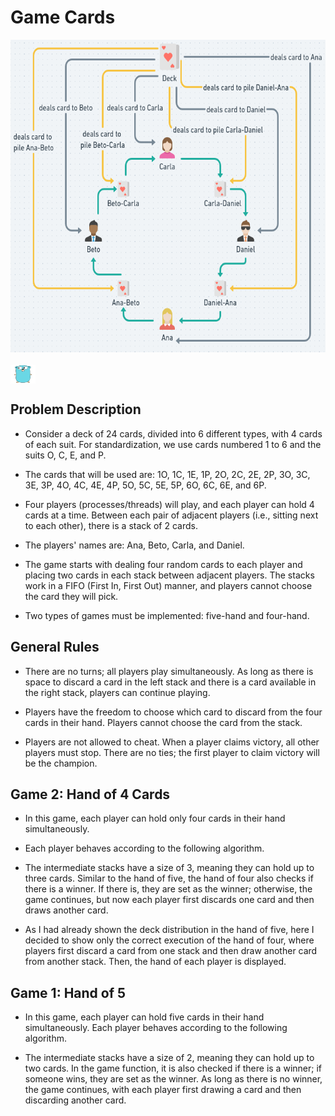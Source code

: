 # Game Cards

<div>
    <img height="500em" src="./assets/structure-game-card.png" alt="Imagem que representa o jogo, onde estão quatro jogadores em circulos e entre cada par de jogador uma pila de cartas." />
</div>

<div style="display: inline_block">
    <br>
    <img align="center" alt="GO" height="30" width="40" src="https://github.com/devicons/devicon/blob/master/icons/go/go-original.svg" />
</div>

## Problem Description
- Consider a deck of 24 cards, divided into 6 different types, with 4 cards of each suit. For standardization, we use cards numbered 1 to 6 and the suits O, C, E, and P.

- The cards that will be used are: 1O, 1C, 1E, 1P, 2O, 2C, 2E, 2P, 3O, 3C, 3E, 3P, 4O, 4C, 4E, 4P, 5O, 5C, 5E, 5P, 6O, 6C, 6E, and 6P.

- Four players (processes/threads) will play, and each player can hold 4 cards at a time. Between each pair of adjacent players (i.e., sitting next to each other), there is a stack of 2 cards.

- The players' names are: Ana, Beto, Carla, and Daniel.

- The game starts with dealing four random cards to each player and placing two cards in each stack between adjacent players. The stacks work in a FIFO (First In, First Out) manner, and players cannot choose the card they will pick.

- Two types of games must be implemented: five-hand and four-hand.

## General Rules
- There are no turns; all players play simultaneously. As long as there is space to discard a card in the left stack and there is a card available in the right stack, players can continue playing.

- Players have the freedom to choose which card to discard from the four cards in their hand. Players cannot choose the card from the stack.

- Players are not allowed to cheat. When a player claims victory, all other players must stop. There are no ties; the first player to claim victory will be the champion.

## Game 2: Hand of 4 Cards
- In this game, each player can hold only four cards in their hand simultaneously.
- Each player behaves according to the following algorithm.

- The intermediate stacks have a size of 3, meaning they can hold up to three cards. Similar to the hand of five, the hand of four also checks if there is a winner. If there is, they are set as the winner; otherwise, the game continues, but now each player first discards one card and then draws another card.

- As I had already shown the deck distribution in the hand of five, here I decided to show only the correct execution of the hand of four, where players first discard a card from one stack and then draw another card from another stack. Then, the hand of each player is displayed.

## Game 1: Hand of 5
- In this game, each player can hold five cards in their hand simultaneously. Each player behaves according to the following algorithm.

- The intermediate stacks have a size of 2, meaning they can hold up to two cards. In the game function, it is also checked if there is a winner; if someone wins, they are set as the winner. As long as there is no winner, the game continues, with each player first drawing a card and then discarding another card.

